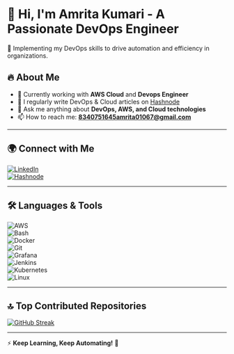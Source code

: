 # 👋 Hi, I'm Amrita Kumari - A Passionate DevOps Engineer  
🚀 Implementing my DevOps skills to drive automation and efficiency in organizations.  

## 🔥 About Me  
- 🔭 Currently working with **AWS Cloud** and **Devops Engineer** 
- 📝 I regularly write DevOps & Cloud articles on [Hashnode](https://hashnode.com/@amrita12)  
- 💬 Ask me anything about **DevOps, AWS, and Cloud technologies**  
- 📫 How to reach me: **8340751645amrita01067@gmail.com**  

---

## 🌍 Connect with Me  
[![LinkedIn](https://img.shields.io/badge/LinkedIn-Connect-blue?logo=linkedin)](https://www.linkedin.com/in/amrita-kumari-504a39347/)  
[![Hashnode](https://img.shields.io/badge/Blog-Read%20Articles-blue?logo=hashnode)](https://hashnode.com/@amrita12)  
 
---

## 🛠️ Languages & Tools  
![AWS](https://img.shields.io/badge/AWS-%23FF9900.svg?style=flat&logo=amazon-aws&logoColor=white)  
![Bash](https://img.shields.io/badge/Bash-%23121011.svg?style=flat&logo=gnu-bash&logoColor=white)  
![Docker](https://img.shields.io/badge/Docker-%230db7ed.svg?style=flat&logo=docker&logoColor=white)  
![Git](https://img.shields.io/badge/Git-%23F05033.svg?style=flat&logo=git&logoColor=white)  
![Grafana](https://img.shields.io/badge/Grafana-%23F46800.svg?style=flat&logo=grafana&logoColor=white)  
![Jenkins](https://img.shields.io/badge/Jenkins-%23D24939.svg?style=flat&logo=jenkins&logoColor=white)  
![Kubernetes](https://img.shields.io/badge/Kubernetes-%23326CE5.svg?style=flat&logo=kubernetes&logoColor=white)  
![Linux](https://img.shields.io/badge/Linux-%23FCC624.svg?style=flat&logo=linux&logoColor=black)  

---

## 🔝 Top Contributed Repositories  
[![GitHub Streak](https://streak-stats.demolab.com?user=devmadhup&theme=dark&hide_border=true)](https://github.com/amrita122)  

---

⚡ **Keep Learning, Keep Automating!** 🚀  

